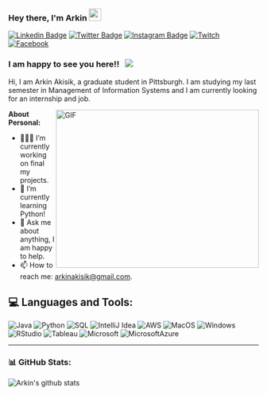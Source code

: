 ### Hey there, I'm Arkin <img src="https://media.giphy.com/media/hvRJCLFzcasrR4ia7z/giphy.gif" width="25px">


[![Linkedin Badge](https://img.shields.io/badge/-LinkedIn-0e76a8?style=flat-square&logo=Linkedin&logoColor=white)](https://www.linkedin.com/in/ark%C4%B1n-ak%C4%B1%C5%9F%C4%B1k-a5145a142/)
[![Twitter Badge](https://img.shields.io/badge/-Twitter-00acee?style=flat-square&logo=Twitter&logoColor=white)](https://twitter.com/AkisikArkin)
[![Instagram Badge](https://img.shields.io/badge/-Instagram-e4405f?style=flat-square&logo=Instagram&logoColor=white)](https://www.instagram.com/arkinakisik/)
[![Twitch](http://img.shields.io/badge/-Twitch-333333?style=flat&logo=twitch)](https://www.twitch.tv/nighthawkaa)
[![Facebook](http://img.shields.io/badge/-Facebook-333333?style=flat&logo=facebook)](https://www.facebook.com/profile.php?id=1071223570)

### I am happy to see you here!! &nbsp; ![](https://visitor-badge.glitch.me/badge?page_id=Arkin.Arkin)


Hi, I am Arkin Akisik, a graduate student in Pittsburgh. I am studying my last semester in Management of Information Systems and I am currently looking for an internship and job.

<img align="right" alt="GIF" src="https://github.com/Gapur/Gapur/blob/master/coding.gif?raw=true" width="408" height="318" />

**About Personal:**



- 👨🏻‍💻 I’m currently working on final my projects.
- 🚀 I’m currently learning Python!
- 💬 Ask me about anything, I am happy to help.
- 📫 How to reach me: arkinakisik@gmail.com.

**💻 Languages and Tools:**  
-----
![Java](https://img.shields.io/badge/-Java-333333?style=flat&logo=java)
![Python](https://img.shields.io/badge/-Python-333333?style=flat&logo=python)
![SQL](https://img.shields.io/badge/-SQL-333333?style=flat&logo=postgresql)
![IntelliJ Idea](http://img.shields.io/badge/-IntelliJ-333333?style=flat&logo=jetbrains)
![AWS](http://img.shields.io/badge/-AWS-333333?style=flat&logo=amazon)
![MacOS](http://img.shields.io/badge/-Mac%20OS-333333?style=flat&logo=apple)
![Windows](http://img.shields.io/badge/-Windows-333333?style=flat&logo=windows)
![RStudio](http://img.shields.io/badge/-Rstudio-333333?style=flat&logo=rstudio)
![Tableau](http://img.shields.io/badge/-Tableau-333333?style=flat&logo=tableau)
![Microsoft](http://img.shields.io/badge/-Microsoft-333333?style=flat&logo=microsoft)
![MicrosoftAzure](http://img.shields.io/badge/-MicrosoftAzure-333333?style=flat&logo=Microsoftazure)



-----
### 📊 GitHub Stats:
![Arkin's github stats](https://github-readme-stats.vercel.app/api?username=ArkinAkisik&show_icons=true&theme=dracula&count_private=true&include_all_commits=true&hide=contribs,issues,stars)








<!---
ArkinAkisik/ArkinAkisik is a ✨ special ✨ repository because its `README.md` (this file) appears on your GitHub profile.
You can click the Preview link to take a look at your changes.
--->

